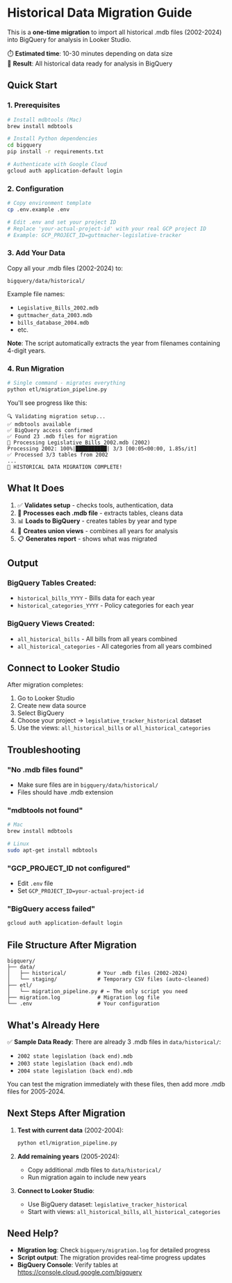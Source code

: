 # Historical Data Migration Guide

This is a **one-time migration** to import all historical .mdb files (2002-2024) into BigQuery for analysis in Looker Studio.

⏱️ **Estimated time**: 10-30 minutes depending on data size  
🎯 **Result**: All historical data ready for analysis in BigQuery

## Quick Start

### 1. Prerequisites
```bash
# Install mdbtools (Mac)
brew install mdbtools

# Install Python dependencies
cd bigquery
pip install -r requirements.txt

# Authenticate with Google Cloud
gcloud auth application-default login
```

### 2. Configuration
```bash
# Copy environment template
cp .env.example .env

# Edit .env and set your project ID
# Replace 'your-actual-project-id' with your real GCP project ID
# Example: GCP_PROJECT_ID=guttmacher-legislative-tracker
```

### 3. Add Your Data
Copy all your .mdb files (2002-2024) to:
```
bigquery/data/historical/
```

Example file names:
- `Legislative_Bills_2002.mdb`
- `guttmacher_data_2003.mdb`
- `bills_database_2004.mdb`
- etc.

**Note**: The script automatically extracts the year from filenames containing 4-digit years.

### 4. Run Migration
```bash
# Single command - migrates everything
python etl/migration_pipeline.py
```

You'll see progress like this:
```
🔍 Validating migration setup...
✅ mdbtools available
✅ BigQuery access confirmed
✅ Found 23 .mdb files for migration
📁 Processing Legislative_Bills_2002.mdb (2002)
Processing 2002: 100%|██████████| 3/3 [00:05<00:00, 1.85s/it]
✅ Processed 3/3 tables from 2002
...
🎉 HISTORICAL DATA MIGRATION COMPLETE!
```

## What It Does

1. ✅ **Validates setup** - checks tools, authentication, data
2. 📁 **Processes each .mdb file** - extracts tables, cleans data
3. 📊 **Loads to BigQuery** - creates tables by year and type
4. 🔗 **Creates union views** - combines all years for analysis
5. 📋 **Generates report** - shows what was migrated

## Output

### BigQuery Tables Created:
- `historical_bills_YYYY` - Bills data for each year
- `historical_categories_YYYY` - Policy categories for each year

### BigQuery Views Created:
- `all_historical_bills` - All bills from all years combined
- `all_historical_categories` - All categories from all years combined

## Connect to Looker Studio

After migration completes:
1. Go to Looker Studio
2. Create new data source
3. Select BigQuery
4. Choose your project → `legislative_tracker_historical` dataset
5. Use the views: `all_historical_bills` or `all_historical_categories`

## Troubleshooting

### "No .mdb files found"
- Make sure files are in `bigquery/data/historical/`
- Files should have .mdb extension

### "mdbtools not found"
```bash
# Mac
brew install mdbtools

# Linux
sudo apt-get install mdbtools
```

### "GCP_PROJECT_ID not configured"
- Edit `.env` file
- Set `GCP_PROJECT_ID=your-actual-project-id`

### "BigQuery access failed"
```bash
gcloud auth application-default login
```

## File Structure After Migration

```
bigquery/
├── data/
│   ├── historical/          # Your .mdb files (2002-2024)
│   └── staging/             # Temporary CSV files (auto-cleaned)
├── etl/
│   └── migration_pipeline.py # ← The only script you need
├── migration.log            # Migration log file
└── .env                     # Your configuration
```

## What's Already Here

✅ **Sample Data Ready**: There are already 3 .mdb files in `data/historical/`:

- `2002 state legislation (back end).mdb`
- `2003 state legislation (back end).mdb`
- `2004 state legislation (back end).mdb`

You can test the migration immediately with these files, then add more .mdb files for 2005-2024.

## Next Steps After Migration

1. **Test with current data** (2002-2004):

   ```bash
   python etl/migration_pipeline.py
   ```

2. **Add remaining years** (2005-2024):
   - Copy additional .mdb files to `data/historical/`
   - Run migration again to include new years

3. **Connect to Looker Studio**:
   - Use BigQuery dataset: `legislative_tracker_historical`
   - Start with views: `all_historical_bills`, `all_historical_categories`

## Need Help?

- **Migration log**: Check `bigquery/migration.log` for detailed progress
- **Script output**: The migration provides real-time progress updates
- **BigQuery Console**: Verify tables at <https://console.cloud.google.com/bigquery>
